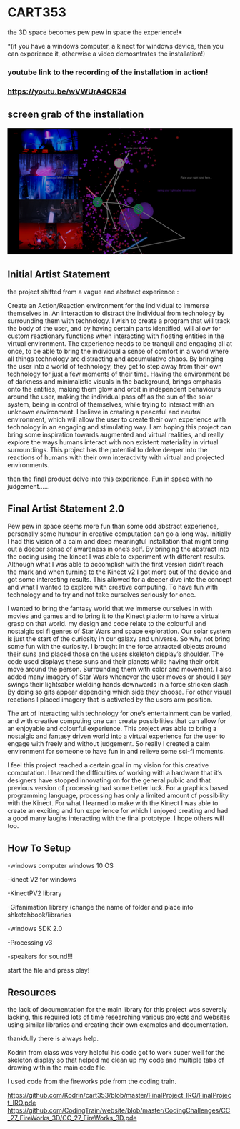 # CART353

the 3D space becomes pew pew in space the experience!*

*(if you have a windows computer, a kinect for windows device, then you can experience it, otherwise a video demosntrates the installation!)

### youtube link to the recording of the installation in action!
### https://youtu.be/wVWUrA4OR34


## screen grab of the installation

![alt text](https://github.com/WonderPotato/CART353/blob/master/Final%20Prototype/capturetake1.PNG "take1")



## Initial Artist Statement

the project shifted from a vague and abstract experience :

Create an Action/Reaction environment for the individual to immerse themselves in. An interaction to distract the individual from technology by surrounding them with technology. I wish to create a program that will track the body of the user, and by having certain parts identified, will allow for custom reactionary functions when interacting with floating entities in the virtual environment. The experience needs to be tranquil and engaging all at once, to be able to bring the individual a sense of comfort in a world where all things technology are distracting and accumulative chaos. By bringing the user into a world of technology, they get to step away from their own technology for just a few moments of their time. Having the environment be of darkness and minimalistic visuals in the background, brings emphasis onto the entities, making them glow and orbit in independent behaviours around the user, making the individual pass off as the sun of the solar system, being in control of themselves, while trying to interact with an unknown environment. I believe in creating a peaceful and neutral environment, which will allow the user to create their own experience with technology in an engaging and stimulating way. I am hoping this project can bring some inspiration towards augmented and virtual realities, and really explore the ways humans interact with non existent materiality in virtual surroundings. This project has the potential to delve deeper into the reactions of humans with their own interactivity with virtual and projected environments.

then the final product delve into this experience. Fun in space with no judgement......

## Final Artist Statement 2.0

Pew pew in space seems more fun than some odd abstract experience, personally some humour in creative computation can go a long way.
Initially I had this vision of a calm and deep meaningful installation that might bring out a deeper sense of awareness in one’s self. By bringing the abstract into the coding using the kinect I was able to experiment with different results. Although what I was able to accomplish with the first version didn’t reach the mark and when turning to the Kinect v2 I got more out of the device and got some interesting results.   This allowed for a deeper dive into the concept and what I wanted to explore with creative computing. To have fun with technology and to try and not take ourselves seriously for once. 

I wanted to bring the fantasy world that we immerse ourselves in with movies and games and to bring it to the Kinect platform to have a virtual grasp on that world.  my design and code relate to the colourful and nostalgic sci fi genres of Star Wars and space exploration. Our solar system is just the start of the curiosity in our galaxy and universe. So why not bring some fun with the curiosity. I brought in the force attracted objects around their suns and placed those on the users skeleton display’s shoulder.  The code used displays these suns and their planets while having their orbit move around the person. Surrounding them with color and movement. I also added many imagery of Star Wars whenever the user moves or should I say swings their lightsaber wielding hands downwards in a force stricken slash. By doing so gifs appear depending which side they choose. For other visual reactions I placed imagery that is activated by the users arm position.   

The art of interacting with technology for one’s entertainment can be varied, and with creative computing one can create possibilities that can allow for an enjoyable and colourful experience. This project was able to bring a nostalgic and fantasy driven world into a virtual experience for the user to engage with freely and without judgement. 
So really I created a calm environment for someone to have fun in and relieve some sci-fi moments. 

I feel this project reached a certain goal in my vision for this creative computation. I learned the difficulties of working with a hardware that it’s designers have stopped innovating on for the general public and that previous version of processing had some better luck.  For a graphics based programming language, processing has only a limited amount of possibility with the Kinect. For what I learned to make with the Kinect I was able to create an exciting and fun experience for which I enjoyed creating and had a good many laughs interacting with the final prototype. I hope others will too. 


## How To Setup

-windows computer windows 10 OS

-kinect V2 for windows

-KinectPV2 library 

-Gifanimation library (change the name of folder and place into shketchbook/libraries

-windows SDK 2.0

-Processing v3

-speakers for sound!!!


start the file and press play!



## Resources

the lack of documentation for the main library for this project was severely lacking, this required lots of time researching various projects and websites using similar libraries and creating their own examples and documentation.

thankfully there is always help.

Kodrin from class was very helpful his code got to work super well for the skeleton display so that helped me clean up my code and multiple tabs of drawing within the main code file. 

I used code from the fireworks pde  from the coding train.

https://github.com/Kodrin/cart353/blob/master/FinalProject_IRO/FinalProject_IRO.pde
https://github.com/CodingTrain/website/blob/master/CodingChallenges/CC_27_FireWorks_3D/CC_27_FireWorks_3D.pde
